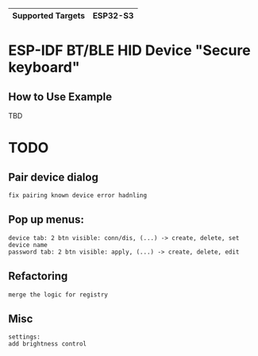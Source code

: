 | Supported Targets | ESP32-S3 |
| ----------------- | -------- |

# ESP-IDF BT/BLE HID Device "Secure keyboard"

## How to Use Example
TBD


# TODO

## Pair device dialog
    fix pairing known device error hadnling

## Pop up menus:
    device tab: 2 btn visible: conn/dis, (...) -> create, delete, set device name
    password tab: 2 btn visible: apply, (...) -> create, delete, edit


## Refactoring
    merge the logic for registry

## Misc
    settings:
    add brightness control

